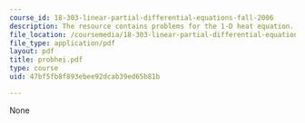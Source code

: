 ```yaml
---
course_id: 18-303-linear-partial-differential-equations-fall-2006
description: The resource contains problems for the 1-D heat equation.
file_location: /coursemedia/18-303-linear-partial-differential-equations-fall-2006/47bf5fb8f893ebee92dcab39ed65b81b_probhei.pdf
file_type: application/pdf
layout: pdf
title: probhei.pdf
type: course
uid: 47bf5fb8f893ebee92dcab39ed65b81b

---
```

None